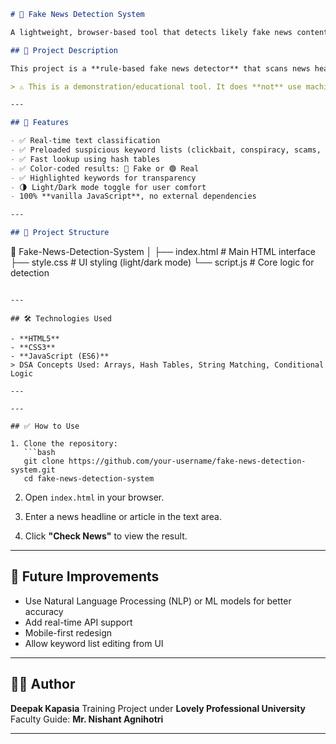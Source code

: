 
```markdown
# 📰 Fake News Detection System

A lightweight, browser-based tool that detects likely fake news content using keyword-based analysis powered by core data structures like arrays and hash tables.

## 📌 Project Description

This project is a **rule-based fake news detector** that scans news headlines or short articles and classifies them as either **Likely FAKE** or **Likely REAL** based on the presence of suspicious keywords. It highlights the flagged words and gives instant feedback to the user — all in a clean, responsive interface with light/dark theme support.

> ⚠️ This is a demonstration/educational tool. It does **not** use machine learning or external APIs, and it is **not** suitable for real-world journalistic decisions.

---

## 🚀 Features

- ✅ Real-time text classification
- ✅ Preloaded suspicious keyword lists (clickbait, conspiracy, scams, etc.)
- ✅ Fast lookup using hash tables
- ✅ Color-coded results: 🔴 Fake or 🟢 Real
- ✅ Highlighted keywords for transparency
- 🌗 Light/Dark mode toggle for user comfort
- 100% **vanilla JavaScript**, no external dependencies

---

## 📂 Project Structure

```

📁 Fake-News-Detection-System
│
├── index.html          # Main HTML interface
├── style.css           # UI styling (light/dark mode)
└── script.js           # Core logic for detection

````

---

## 🛠️ Technologies Used

- **HTML5**
- **CSS3**
- **JavaScript (ES6)**  
> DSA Concepts Used: Arrays, Hash Tables, String Matching, Conditional Logic

---

---

## ✅ How to Use

1. Clone the repository:
   ```bash
   git clone https://github.com/your-username/fake-news-detection-system.git
   cd fake-news-detection-system
````

2. Open `index.html` in your browser.

3. Enter a news headline or article in the text area.

4. Click **"Check News"** to view the result.

---

## 🧠 Future Improvements

* Use Natural Language Processing (NLP) or ML models for better accuracy
* Add real-time API support
* Mobile-first redesign
* Allow keyword list editing from UI

---

## 👨‍💻 Author

**Deepak Kapasia**
Training Project under **Lovely Professional University**
Faculty Guide: **Mr. Nishant Agnihotri**

---
